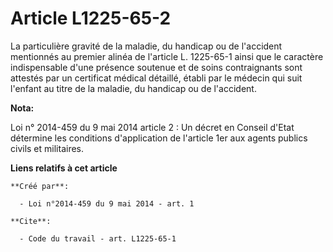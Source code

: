 # Article L1225-65-2

La particulière gravité de la maladie, du handicap ou de l'accident mentionnés au premier alinéa de l'article L. 1225-65-1
ainsi que le caractère indispensable d'une présence soutenue et de soins contraignants sont attestés par un certificat
médical détaillé, établi par le médecin qui suit l'enfant au titre de la maladie, du handicap ou de l'accident.

**Nota:**

Loi n° 2014-459 du 9 mai 2014 article 2 : Un décret en Conseil d'Etat détermine les conditions d'application de l'article 1er
aux agents publics civils et militaires.

**Liens relatifs à cet article**

	**Créé par**:

	  - Loi n°2014-459 du 9 mai 2014 - art. 1

	**Cite**:

	  - Code du travail - art. L1225-65-1

